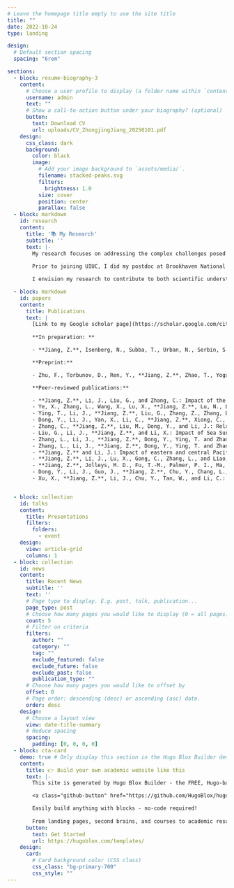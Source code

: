 ```yaml
---
# Leave the homepage title empty to use the site title
title: ""
date: 2022-10-24
type: landing

design:
  # Default section spacing
  spacing: "6rem"

sections:
  - block: resume-biography-3
    content:
      # Choose a user profile to display (a folder name within `content/authors/`)
      username: admin
      text: ""
      # Show a call-to-action button under your biography? (optional)
      button:
        text: Download CV
        url: uploads/CV_ZhongjingJiang_20250101.pdf
    design:
      css_class: dark
      background:
        color: black
        image:
          # Add your image background to `assets/media/`.
          filename: stacked-peaks.svg
          filters:
            brightness: 1.0
          size: cover
          position: center
          parallax: false
  - block: markdown
    id: research
    content:
      title: '📚 My Research'
      subtitle: ''
      text: |-
        My research focuses on addressing the complex challenges posed by climate change, with an emphasis on Earth System Modeling, chemistry-climate interactions, and Uncertainty Quantification (UQ). Drawing on my academic background in applied mathematics and atmospheric science, I am dedicated to advancing our understanding of the intricate relationships within the Earth’s climate system as well as finding sustainable solutions to the world.
        
        Prior to joining UIUC, I did my postdoc at Brookhaven National Laboratory, where my work spanned the Environmental and Climate Sciences Department and the Computer Science Initiative. This experience provided me with a unique perspective at the intersection of climate science and computational methodologies.

        I envision my research to contribute to both scientific understanding and practical solutions for pressing climate and environmental challenges. My focus lies particularly in terrestrial ecosystems, air quality, climate variability, and improving climate model predictability. By leveraging my interdisciplinary expertise, I aim to unravel the complexities of Earth system and climate modeling, offering insights that enhance scientific knowledge and inform nature-based solutions for mitigating global climate challenges, particularly in the agricultural domain.

  - block: markdown
    id: papers
    content:
      title: Publications
      text: |
        [Link to my Google scholar page](https://scholar.google.com/citations?user=73N_824AAAAJ&hl=en)       
        
        **In preparation: **

        - **Jiang, Z.**, Isenberg, N., Subba, T., Urban, N., Serbin, S., Kuang, C., Woo, H.: A Novel Computational Framework for Optimal Experimental Design to Improve Climate Prediction.

        **Preprint:**

        - Zhu, F., Torbunov, D., Ren, Y., **Jiang, Z.**, Zhao, T., Yogarathnam, A., and Yue, M.: Mitigating Parameter Degeneracy using Joint Conditional Diffusion Model for WECC Composite Load Model in Power Systems, 2024.

        **Peer-reviewed publications:**

        - **Jiang, Z.**, Li, J., Liu, G., and Zhang, C.: Impact of the Indian Ocean Dipole Mode on Planetary Boundary Layer Ozone in China, Geophys Res Lett, 51, https://doi.org/10.1029/2024GL110108, 2024.
        - Ye, X., Zhang, L., Wang, X., Lu, X., **Jiang, Z.**, Lu, N., Li, D., and Xu, J.: Spatial and temporal variations of surface background ozone in China analyzed with the grid-stretching capability of GEOS-Chem High Performance, Science of the Total Environment, 914, https://doi.org/10.1016/j.scitotenv.2024.169909, 2024.
        - Ying, T., Li, J., **Jiang, Z.**, Liu, G., Zhang, Z., Zhang, L., Dong, Y., and Zhao, C.: Increased aerosol scattering contributes to the recent monsoon rainfall decrease over the Gangetic Plain, Sci. Bull., https://doi.org/10.1016/j.scib.2023.08.052, 2023.
        - Dong, Y., Li, J., Yan, X., Li, C., **Jiang, Z.**, Xiong, C., Chang, L., Zhang, L., Ying, T., and Zhang, Z.: Retrieval of aerosol single scattering albedo using joint satellite and surface visibility measurements, Remote Sens. Environ., 294, https://doi.org/10.1016/j.rse.2023.113654, 2023.
        - Zhang, C., **Jiang, Z.**, Liu, M., Dong, Y., and Li, J.: Relationship between summer time near-surface ozone concentration and planetary boundary layer height in Beijing, Atmos. Res., 293, 106892, https://doi.org/10.1016/j.atmosres.2023.106892, 2023.
        - Liu, G., Li, J., **Jiang, Z.**, and Li, X.: Impact of Sea Surface Temperature Variability at Different Ocean Basins on Dust Activities in the Gobi Desert and North China, Geophys. Res. Lett., 49,  https://doi.org/10.1029/2022GL099821, 2022.
        - Zhang, L., Li, J., **Jiang, Z.**, Dong, Y., Ying, T. and Zhang, Z.: Clear-Sky Direct Aerosol Radiative Forcing Uncertainty Associated with Aerosol Optical Properties Based on CMIP6 models, J. Clim., 35(10), 3007–3019, https://doi.org/10.1175/jcli-d-21-0479.1, 2022a.
        - Zhang, L., Li, J., **Jiang, Z.**, Dong, Y., Ying, T. and Zhang, Z.: Clear-Sky Direct Aerosol Radiative Forcing Uncertainty Associated with Aerosol Vertical Distribution Based on CMIP6 models, J. Clim., 35(10), 3021–3035, https://doi.org/10.1175/jcli-d-21-0480.1, 2022b.
        - **Jiang, Z.** and Li, J.: Impact of eastern and central Pacific El Niño on lower tropospheric ozone in China, Atmos. Chem. Phys., 22, 7273–7285, https://doi.org/10.5194/acp-22-7273-2022, 2022.
        - **Jiang, Z.**, Li, J., Lu, X., Gong, C., Zhang, L., and Liao, H.: Impact of western Pacific subtropical high on ozone pollution over eastern China, Atmos. Chem. Phys., 21, 2601–2613, https://doi.org/10.5194/acp-21-2601-2021, 2021. 
        - **Jiang, Z.**, Jolleys, M. D., Fu, T.-M., Palmer, P. I., Ma, Y., Tian, H., Li, J., and Yang, X.: Spatiotemporal and probability variations of surface PM2.5 over China between 2013 and 2019 and the associated changes in health risks: An integrative observation and model analysis, Sci. Total Environ., 723, 137896, https://doi.org/10.1016/j.scitotenv.2020.137896, 2020.
        - Dong, Y., Li, J., Guo, J., **Jiang, Z.**, Chu, Y., Chang, L., Yang, Y., and Liao, H.: The impact of synoptic patterns on summertime ozone pollution in the North China Plain, Sci. Total Environ., 735, 139559, https://doi.org/10.1016/j.scitotenv.2020.139559, 2020.
        - Xu, X., **Jiang, Z.**, Li, J., Chu, Y., Tan, W., and Li, C.: Impacts of meteorology and emission control on the abnormally low particulate matter concentration observed during the winter of 2017, Atmos. Environ., 225, 117377, https://doi.org/10.1016/j.atmosenv.2020.117377, 2020.


  - block: collection
    id: talks
    content:
      title: Presentations
      filters:
        folders:
          - event
    design:
      view: article-grid
      columns: 1
  - block: collection
    id: news
    content:
      title: Recent News
      subtitle: ''
      text: ''
      # Page type to display. E.g. post, talk, publication...
      page_type: post
      # Choose how many pages you would like to display (0 = all pages)
      count: 5
      # Filter on criteria
      filters:
        author: ""
        category: ""
        tag: ""
        exclude_featured: false
        exclude_future: false
        exclude_past: false
        publication_type: ""
      # Choose how many pages you would like to offset by
      offset: 0
      # Page order: descending (desc) or ascending (asc) date.
      order: desc
    design:
      # Choose a layout view
      view: date-title-summary
      # Reduce spacing
      spacing:
        padding: [0, 0, 0, 0]
  - block: cta-card
    demo: true # Only display this section in the Hugo Blox Builder demo site
    content:
      title: 👉 Build your own academic website like this
      text: |-
        This site is generated by Hugo Blox Builder - the FREE, Hugo-based open source website builder trusted by 250,000+ academics like you.

        <a class="github-button" href="https://github.com/HugoBlox/hugo-blox-builder" data-color-scheme="no-preference: light; light: light; dark: dark;" data-icon="octicon-star" data-size="large" data-show-count="true" aria-label="Star HugoBlox/hugo-blox-builder on GitHub">Star</a>

        Easily build anything with blocks - no-code required!
        
        From landing pages, second brains, and courses to academic resumés, conferences, and tech blogs.
      button:
        text: Get Started
        url: https://hugoblox.com/templates/
    design:
      card:
        # Card background color (CSS class)
        css_class: "bg-primary-700"
        css_style: ""
---
```

